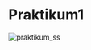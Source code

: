 # Praktikum1


![praktikum_ss](https://github.com/MervePolat977/Praktikum/assets/75504698/c268ced9-d35f-4d75-bebb-1f87c88317f9)
